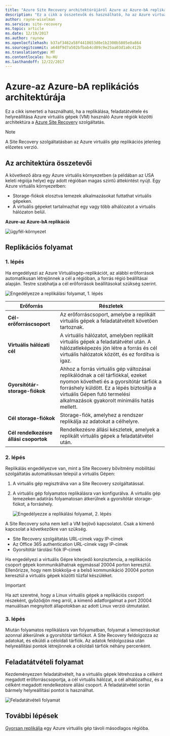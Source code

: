 ```yaml
---
title: "Azure Site Recovery architektúrájáról Azure az Azure-bA replikációs |} Microsoft Docs"
description: "Ez a cikk a összetevők és használható, ha az Azure virtuális gépek replikálása az Azure Site Recovery szolgáltatással Azure-régiók közötti architektúra áttekintése."
author: rayne-wiselman
ms.service: site-recovery
ms.topic: article
ms.date: 12/19/2017
ms.author: raynew
ms.openlocfilehash: b37af3462a58f4418653d0e1b2300b5805e0a864
ms.sourcegitcommit: a648f9d7a502bfbab4cd89c9e25aa03d1a0c412b
ms.translationtype: MT
ms.contentlocale: hu-HU
ms.lasthandoff: 12/22/2017
---
```

# <a name="azure-to-azure-replication-architecture"></a>Azure-az Azure-bA replikációs architektúrája


Ez a cikk ismerteti a használható, ha a replikálása, feladatátvétele és helyreállítása Azure virtuális gépek (VM) használó Azure régiók közötti architektúra a [Azure Site Recovery](site-recovery-overview.md) szolgáltatás.

>[!NOTE]
>A Site Recovery szolgáltatásban az Azure virtuális gép replikációs jelenleg előzetes verzió.



## <a name="architectural-components"></a>Az architektúra összetevői

A következő ábra egy Azure virtuális környezetben (a példában az USA keleti régiója helye) egy adott régióban magas szintű áttekintést nyújt. Egy Azure virtuális környezetben:
- Storage-fiókok elosztva lemezek alkalmazásokat futtathat virtuális gépeken.
- A virtuális gépeket tartalmazhat egy vagy több alhálózatot a virtuális hálózaton belül.


**Azure-az Azure-bA replikáció**

![ügyfél-környezet](./media/concepts-azure-to-azure-architecture/source-environment.png)

## <a name="replication-process"></a>Replikációs folyamat

### <a name="step-1"></a>1. lépés

Ha engedélyezi az Azure Virtuálisgép-replikációt, az alábbi erőforrások automatikusan létrejönnek a cél a régióban, a forrás régió beállításai alapján. Testre szabhatja a cél erőforrások beállításokat szükség szerint.

![Engedélyezze a replikálási folyamat, 1. lépés](./media/concepts-azure-to-azure-architecture/enable-replication-step-1.png)

**Erőforrás** | **Részletek**
--- | ---
**Cél-erőforráscsoport** | Az erőforráscsoport, amelybe a replikált virtuális gépek a feladatátvételt követően tartoznak.
**Virtuális hálózati cél** | A virtuális hálózatot, amelyben replikált virtuális gépek a feladatátvétel után. A hálózatleképezés jön létre a forrás és cél virtuális hálózatok között, és ez fordítva is igaz.
**Gyorsítótár-storage-fiókok** | Ahhoz a forrás virtuális gép változásai replikálódnak a cél tárfiókkal, ezeket nyomon követheti és a gyorsítótár tárfiók a forráshely küldött. Ez a lépés biztosítja a virtuális Gépen futó termelési alkalmazások gyakorolt minimális hatás mellett.
**Cél storage-fiókok**  | Storage-fiók, amelyhez a rendszer replikálja az adatokat a célhelyre.
**Cél rendelkezésre állási csoportok**  | Rendelkezésre állási készletek, amelyek a replikált virtuális gépek a feladatátvétel után.

### <a name="step-2"></a>2. lépés

Replikálás engedélyezve van, mint a Site Recovery bővítmény mobilitási szolgáltatás automatikusan települ a virtuális Gépen:

1. A virtuális gép regisztrálva van a Site Recovery szolgáltatással.

2. A virtuális gép folyamatos replikálásra van konfigurálva. A virtuális gép lemezeken adatírás folyamatosan átkerülnek a gyorsítótár storage-fiókot, a forráshely.

   ![Engedélyezze a replikálási folyamat, 2. lépés](./media/concepts-azure-to-azure-architecture/enable-replication-step-2.png)


 A Site Recovery soha nem kell a VM bejövő kapcsolatot. Csak a kimenő kapcsolat a következőkre van szükség.

 - Site Recovery szolgáltatás URL-címek vagy IP-címek
 - Az Office 365 authentication URL-címek vagy IP-címek
 - Gyorsítótár tárolási fiók IP-címek

Ha engedélyezi a virtuális Gépre kiterjedő konzisztencia, a replikációs csoport gépek kommunikálhatnak egymással 20004 porton keresztül. Ellenőrizze, hogy nem blokkolja-e a belső kommunikáció 20004 porton keresztül a virtuális gépek közötti tűzfal készüléket.

> [!IMPORTANT]
Ha azt szeretné, hogy a Linux virtuális gépek a replikációs csoport részeként, győződjön meg arról, a kimenő adatforgalmat a port 20004 manuálisan megnyitott állapotokban az adott Linux verzió útmutatást.

### <a name="step-3"></a>3. lépés

Miután folyamatos replikálásra van folyamatban, folyamat a lemezírásokat azonnal átkerülnek a gyorsítótár tárfiókot. A Site Recovery feldolgozza az adatokat, és elküldi a céloldali tárfiók. Az adatok feldolgozása után helyreállítási pontok létrejönnek a céloldali tárfiók néhány percenként.

## <a name="failover-process"></a>Feladatátvételi folyamat

Kezdeményezzen feladatátvételt, ha a virtuális gépek létrehozása a célként megadott erőforráscsoportja, a cél virtuális hálózat, a cél alhálózathoz, és a célként megadott rendelkezésre állási csoport. A feladatátvétel során bármely helyreállítási pontot is használhat.

![Feladatátvételi folyamat](./media/concepts-azure-to-azure-architecture/failover.png)

## <a name="next-steps"></a>További lépések

[Gyorsan replikálja](azure-to-azure-quickstart.md) egy Azure virtuális gép távoli másodlagos régióba.
